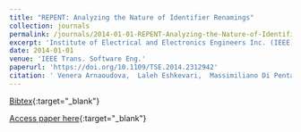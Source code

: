 ```yaml
---
title: "REPENT: Analyzing the Nature of Identifier Renamings"
collection: journals
permalink: /journals/2014-01-01-REPENT-Analyzing-the-Nature-of-Identifier-Renamings
excerpt: 'Institute of Electrical and Electronics Engineers Inc. (IEEE), Los Alamitos, CA, USA, Scopus ID: 2-s2.0-84901065451, Cited by: 27'
date: 2014-01-01
venue: 'IEEE Trans. Software Eng.'
paperurl: 'https://doi.org/10.1109/TSE.2014.2312942'
citation: ' Venera Arnaoudova,  Laleh Eshkevari,  Massimiliano Di Penta,  Rocco Oliveto,  Giuliano Antoniol,  Yann-Ga&quot;el Gu&apos;eh&apos;eneuc, &quot;REPENT: Analyzing the Nature of Identifier Renamings.&quot; IEEE Trans. Software Eng., 2014.'
---
```

[Bibtex](https://dblp.org/rec/bib/journals/tse/ArnaoudovaEPOAG14){:target="_blank"}

[Access paper here](https://doi.org/10.1109/TSE.2014.2312942){:target="_blank"}

